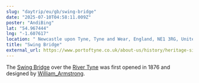 ```yaml
---
slug: "daytrip/eu/gb/swing-bridge"
date: "2025-07-10T04:58:11.009Z"
poster: "AndiBing"
lat: "54.967444"
lng: "-1.607617"
location: " Newcastle upon Tyne, Tyne and Wear, England, NE1 3RG, United Kingdom"
title: "Swing Bridge"
external_url: https://www.portoftyne.co.uk/about-us/history/heritage-sites/heritage-sites
---
```

The [Swing Bridge](https://en.wikipedia.org/wiki/Swing_Bridge,_River_Tyne) over the [River Tyne](https://en.wikipedia.org/wiki/River_Tyne) was first opened in 1876 and designed by [William_Armstrong](https://en.wikipedia.org/wiki/William_Armstrong,_1st_Baron_Armstrong).
